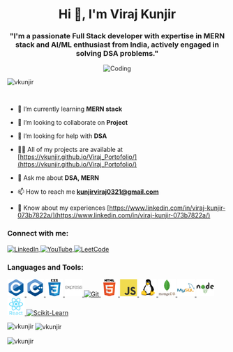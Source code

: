 <!-- [![MasterHead](https://mir-s3-cdn-cf.behance.net/project_modules/fs/54b6c068097599.5b50bca476b9b.gif)](https://vkunjir.github.io/Viraj_Portofolio/) -->
<h1 align="center">Hi 👋, I'm Viraj Kunjir</h1>
<h3 align="center">"I'm a passionate Full Stack developer with expertise in MERN stack and AI/ML enthusiast from India, actively engaged in solving DSA problems."</h3>

<div align="center">
  <img alt="Coding" width="400" src="https://cdn.dribbble.com/users/1292677/screenshots/6139167/avento.gif">
</div>

<p align="left"> <img src="https://komarev.com/ghpvc/?username=vkunjir&label=Profile%20views&color=0e75b6&style=flat" alt="vkunjir" /> </p>

<p align="left"> <a href="https://twitter.com/" target="blank"><img src="https://img.shields.io/twitter/follow/?logo=twitter&style=for-the-badge" alt="" /></a> </p>

- 🌱 I’m currently learning **MERN stack**

- 👯 I’m looking to collaborate on **Project**

- 🤝 I’m looking for help with **DSA**

- 👨‍💻 All of my projects are available at [https://vkunjir.github.io/Viraj_Portofolio/](https://vkunjir.github.io/Viraj_Portofolio/)

- 💬 Ask me about **DSA, MERN**

- 📫 How to reach me **kunjirviraj0321@gmail.com**

- 📄 Know about my experiences [https://www.linkedin.com/in/viraj-kunjir-073b7822a/](https://www.linkedin.com/in/viraj-kunjir-073b7822a/)

<h3 align="left">Connect with me:</h3>
<p align="left">
  <a href="https://linkedin.com/in/https://www.linkedin.com/in/viraj-kunjir-073b7822a/" target="blank">
    <img align="center" src="https://raw.githubusercontent.com/rahuldkjain/github-profile-readme-generator/master/src/images/icons/Social/linked-in-alt.svg" alt="LinkedIn" height="30" width="40" />
  </a>
  <a href="https://www.youtube.com/@virajkunjir363" target="blank">
    <img align="center" src="https://raw.githubusercontent.com/rahuldkjain/github-profile-readme-generator/master/src/images/icons/Social/youtube.svg" alt="YouTube" height="30" width="40" />
  </a>
  <a href="https://leetcode.com/u/Viraj_kunjir/" target="blank">
    <img align="center" src="https://raw.githubusercontent.com/rahuldkjain/github-profile-readme-generator/master/src/images/icons/Social/leet-code.svg" alt="LeetCode" height="30" width="40" />
  </a>
</p>

<h3 align="left">Languages and Tools:</h3>
<p align="left">
  <a href="https://www.cprogramming.com/" target="_blank" rel="noreferrer">
    <img src="https://raw.githubusercontent.com/devicons/devicon/master/icons/c/c-original.svg" alt="C" width="40" height="40" />
  </a>
  <a href="https://www.w3schools.com/cpp/" target="_blank" rel="noreferrer">
    <img src="https://raw.githubusercontent.com/devicons/devicon/master/icons/cplusplus/cplusplus-original.svg" alt="C++" width="40" height="40" />
  </a>
  <a href="https://www.w3schools.com/css/" target="_blank" rel="noreferrer">
    <img src="https://raw.githubusercontent.com/devicons/devicon/master/icons/css3/css3-original-wordmark.svg" alt="CSS3" width="40" height="40" />
  </a>
  <a href="https://expressjs.com" target="_blank" rel="noreferrer">
    <img src="https://raw.githubusercontent.com/devicons/devicon/master/icons/express/express-original-wordmark.svg" alt="express" width="40" height="40"/> 
  </a>
  <a href="https://git-scm.com/" target="_blank" rel="noreferrer">
    <img src="https://www.vectorlogo.zone/logos/git-scm/git-scm-icon.svg" alt="Git" width="40" height="40" />
  </a>
  <a href="https://www.w3.org/html/" target="_blank" rel="noreferrer">
    <img src="https://raw.githubusercontent.com/devicons/devicon/master/icons/html5/html5-original-wordmark.svg" alt="HTML5" width="40" height="40" />
  </a>
  <a href="https://developer.mozilla.org/en-US/docs/Web/JavaScript" target="_blank" rel="noreferrer">
    <img src="https://raw.githubusercontent.com/devicons/devicon/master/icons/javascript/javascript-original.svg" alt="JavaScript" width="40" height="40" />
  </a>
  <a href="https://www.linux.org/" target="_blank" rel="noreferrer">
    <img src="https://raw.githubusercontent.com/devicons/devicon/master/icons/linux/linux-original.svg" alt="Linux" width="40" height="40" />
  </a>
  <a href="https://www.mongodb.com/" target="_blank" rel="noreferrer">
    <img src="https://raw.githubusercontent.com/devicons/devicon/master/icons/mongodb/mongodb-original-wordmark.svg" alt="MongoDB" width="40" height="40" />
  </a>
  <a href="https://www.mysql.com/" target="_blank" rel="noreferrer">
    <img src="https://raw.githubusercontent.com/devicons/devicon/master/icons/mysql/mysql-original-wordmark.svg" alt="MySQL" width="40" height="40" />
  </a>
  <a href="https://nodejs.org" target="_blank" rel="noreferrer">
    <img src="https://raw.githubusercontent.com/devicons/devicon/master/icons/nodejs/nodejs-original-wordmark.svg" alt="Node.js" width="40" height="40" />
  </a>
  <a href="https://reactjs.org/" target="_blank" rel="noreferrer">
    <img src="https://raw.githubusercontent.com/devicons/devicon/master/icons/react/react-original-wordmark.svg" alt="React.js" width="40" height="40" />
  </a>
  <a href="https://scikit-learn.org/" target="_blank" rel="noreferrer">
    <img src="https://upload.wikimedia.org/wikipedia/commons/0/05/Scikit_learn_logo_small.svg" alt="Scikit-Learn" width="40" height="40" />
  </a>
</p>

<p><img align="left" src="https://github-readme-stats.vercel.app/api/top-langs?username=vkunjir&show_icons=true&locale=en&layout=compact" alt="vkunjir" /></p>

<p>&nbsp;<img align="center" src="https://github-readme-stats.vercel.app/api?username=vkunjir&show_icons=true&locale=en" alt="vkunjir" /></p>

<p><img align="center" src="https://github-readme-streak-stats.herokuapp.com/?user=vkunjir&" alt="vkunjir" /></p>
